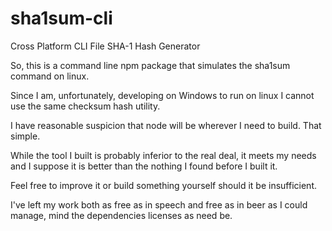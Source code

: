 # sha1sum-cli
Cross Platform CLI File SHA-1 Hash Generator

So, this is a command line npm package that simulates the sha1sum command on linux.

Since I am, unfortunately, developing on Windows to run on linux I cannot use the same checksum hash utility.

I have reasonable suspicion that node will be wherever I need to build. That simple.

While the tool I built is probably inferior to the real deal, it meets my needs and I suppose it is better than the nothing I found before I built it.

Feel free to improve it or build something yourself should it be insufficient.

I've left my work both as free as in speech and free as in beer as I could manage, mind the dependencies licenses as need be.
